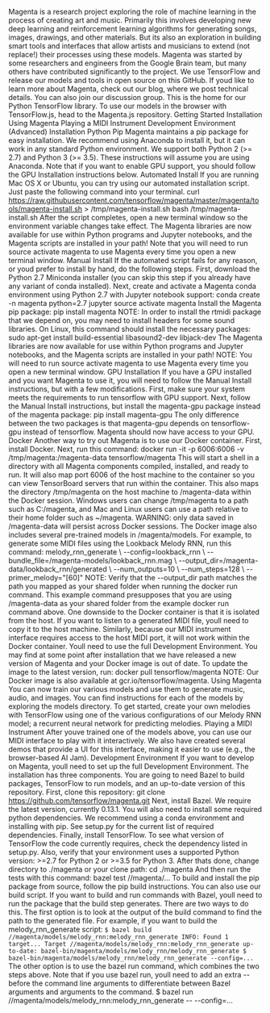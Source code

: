 Magenta is a research project exploring the role of machine learning in the process of creating art and music. Primarily this involves developing new deep learning and reinforcement learning algorithms for generating songs, images, drawings, and other materials. But its also an exploration in building smart tools and interfaces that allow artists and musicians to extend (not replace!) their processes using these models. Magenta was started by some researchers and engineers from the Google Brain team, but many others have contributed significantly to the project. We use TensorFlow and release our models and tools in open source on this GitHub. If youd like to learn more about Magenta, check out our blog, where we post technical details. You can also join our discussion group. This is the home for our Python TensorFlow library. To use our models in the browser with TensorFlow.js, head to the Magenta.js repository. Getting Started Installation Using Magenta Playing a MIDI Instrument Development Environment (Advanced) Installation Python Pip Magenta maintains a pip package for easy installation. We recommend using Anaconda to install it, but it can work in any standard Python environment. We support both Python 2 (>= 2.7) and Python 3 (>= 3.5). These instructions will assume you are using Anaconda. Note that if you want to enable GPU support, you should follow the GPU Installation instructions below. Automated Install If you are running Mac OS X or Ubuntu, you can try using our automated installation script. Just paste the following command into your terminal. curl https://raw.githubusercontent.com/tensorflow/magenta/master/magenta/tools/magenta-install.sh > /tmp/magenta-install.sh bash /tmp/magenta-install.sh After the script completes, open a new terminal window so the environment variable changes take effect. The Magenta libraries are now available for use within Python programs and Jupyter notebooks, and the Magenta scripts are installed in your path! Note that you will need to run source activate magenta to use Magenta every time you open a new terminal window. Manual Install If the automated script fails for any reason, or youd prefer to install by hand, do the following steps. First, download the Python 2.7 Miniconda installer (you can skip this step if you already have any variant of conda installed). Next, create and activate a Magenta conda environment using Python 2.7 with Jupyter notebook support: conda create -n magenta python=2.7 jupyter source activate magenta Install the Magenta pip package: pip install magenta NOTE: In order to install the rtmidi package that we depend on, you may need to install headers for some sound libraries. On Linux, this command should install the necessary packages: sudo apt-get install build-essential libasound2-dev libjack-dev The Magenta libraries are now available for use within Python programs and Jupyter notebooks, and the Magenta scripts are installed in your path! NOTE: You will need to run source activate magenta to use Magenta every time you open a new terminal window. GPU Installation If you have a GPU installed and you want Magenta to use it, you will need to follow the Manual Install instructions, but with a few modifications. First, make sure your system meets the requirements to run tensorflow with GPU support. Next, follow the Manual Install instructions, but install the magenta-gpu package instead of the magenta package: pip install magenta-gpu The only difference between the two packages is that magenta-gpu depends on tensorflow-gpu instead of tensorflow. Magenta should now have access to your GPU. Docker Another way to try out Magenta is to use our Docker container. First, install Docker. Next, run this command: docker run -it -p 6006:6006 -v /tmp/magenta:/magenta-data tensorflow/magenta This will start a shell in a directory with all Magenta components compiled, installed, and ready to run. It will also map port 6006 of the host machine to the container so you can view TensorBoard servers that run within the container. This also maps the directory /tmp/magenta on the host machine to /magenta-data within the Docker session. Windows users can change /tmp/magenta to a path such as C:/magenta, and Mac and Linux users can use a path relative to their home folder such as ~/magenta. WARNING: only data saved in /magenta-data will persist across Docker sessions. The Docker image also includes several pre-trained models in /magenta/models. For example, to generate some MIDI files using the Lookback Melody RNN, run this command: melody_rnn_generate \ --config=lookback_rnn \ --bundle_file=/magenta-models/lookback_rnn.mag \ --output_dir=/magenta-data/lookback_rnn/generated \ --num_outputs=10 \ --num_steps=128 \ --primer_melody="[60]" NOTE: Verify that the --output_dir path matches the path you mapped as your shared folder when running the docker run command. This example command presupposes that you are using /magenta-data as your shared folder from the example docker run command above. One downside to the Docker container is that it is isolated from the host. If you want to listen to a generated MIDI file, youll need to copy it to the host machine. Similarly, because our MIDI instrument interface requires access to the host MIDI port, it will not work within the Docker container. Youll need to use the full Development Environment. You may find at some point after installation that we have released a new version of Magenta and your Docker image is out of date. To update the image to the latest version, run: docker pull tensorflow/magenta NOTE: Our Docker image is also available at gcr.io/tensorflow/magenta. Using Magenta You can now train our various models and use them to generate music, audio, and images. You can find instructions for each of the models by exploring the models directory. To get started, create your own melodies with TensorFlow using one of the various configurations of our Melody RNN model; a recurrent neural network for predicting melodies. Playing a MIDI Instrument After youve trained one of the models above, you can use our MIDI interface to play with it interactively. We also have created several demos that provide a UI for this interface, making it easier to use (e.g., the browser-based AI Jam). Development Environment If you want to develop on Magenta, youll need to set up the full Development Environment. The installation has three components. You are going to need Bazel to build packages, TensorFlow to run models, and an up-to-date version of this repository. First, clone this repository: git clone https://github.com/tensorflow/magenta.git Next, install Bazel. We require the latest version, currently 0.13.1. You will also need to install some required python dependencies. We recommend using a conda environment and installing with pip. See setup.py for the current list of required dependencies. Finally, install TensorFlow. To see what version of TensorFlow the code currently requires, check the dependency listed in setup.py. Also, verify that your environment uses a supported Python version: >=2.7 for Python 2 or >=3.5 for Python 3. After thats done, change directory to ./magenta or your clone path: cd ./magenta And then run the tests with this command: bazel test //magenta/... To build and install the pip package from source, follow the pip build instructions. You can also use our build script. If you want to build and run commands with Bazel, youll need to run the package that the build step generates. There are two ways to do this. The first option is to look at the output of the build command to find the path to the generated file. For example, if you want to build the melody_rnn_generate script: ``` $ bazel build //magenta/models/melody_rnn:melody_rnn_generate INFO: Found 1 target... Target //magenta/models/melody_rnn:melody_rnn_generate up-to-date: bazel-bin/magenta/models/melody_rnn/melody_rnn_generate $ bazel-bin/magenta/models/melody_rnn/melody_rnn_generate --config=... ``` The other option is to use the bazel run command, which combines the two steps above. Note that if you use bazel run, youll need to add an extra -- before the command line arguments to differentiate between Bazel arguments and arguments to the command. $ bazel run //magenta/models/melody_rnn:melody_rnn_generate -- --config=...
